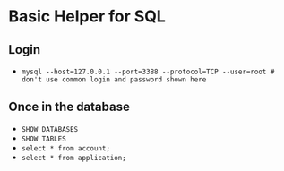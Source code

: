 # Basic Helper for SQL

## Login
* `mysql --host=127.0.0.1 --port=3388 --protocol=TCP --user=root # don't use common login and password shown here` 

## Once in the database
* `SHOW DATABASES`
* `SHOW TABLES`
* `select * from account;`
* `select * from application;`
